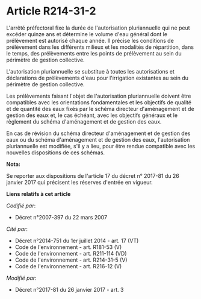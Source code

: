 # Article R214-31-2

L'arrêté préfectoral fixe la durée de l'autorisation pluriannuelle qui ne peut excéder quinze ans et détermine le volume
d'eau général dont le prélèvement est autorisé chaque année. Il précise les conditions de prélèvement dans les différents
milieux et les modalités de répartition, dans le temps, des prélèvements entre les points de prélèvement au sein du périmètre
de gestion collective.

L'autorisation pluriannuelle se substitue à toutes les autorisations et déclarations de prélèvements d'eau pour l'irrigation
existantes au sein du périmètre de gestion collective.

Les prélèvements faisant l'objet de l'autorisation pluriannuelle doivent être compatibles avec les orientations fondamentales
et les objectifs de qualité et de quantité des eaux fixés par le schéma directeur d'aménagement et de gestion des eaux et, le
cas échéant, avec les objectifs généraux et le règlement du schéma d'aménagement et de gestion des eaux.

En cas de révision du schéma directeur d'aménagement et de gestion des eaux ou du schéma d'aménagement et de gestion des
eaux, l'autorisation pluriannuelle est modifiée, s'il y a lieu, pour être rendue compatible avec les nouvelles dispositions
de ces schémas.

**Nota:**

Se reporter aux dispositions de l'article 17 du décret n° 2017-81 du 26 janvier 2017 qui précisent les réserves d'entrée en
vigueur.

**Liens relatifs à cet article**

_Codifié par_:

  - Décret n°2007-397 du 22 mars 2007

_Cité par_:

  - Décret n°2014-751 du 1er juillet 2014 - art. 17 (VT)
  - Code de l'environnement - art. R181-53 (V)
  - Code de l'environnement - art. R211-114 (VD)
  - Code de l'environnement - art. R214-31-5 (V)
  - Code de l'environnement - art. R216-12 (V)

_Modifié par_:

  - Décret n°2017-81 du 26 janvier 2017 - art. 3
